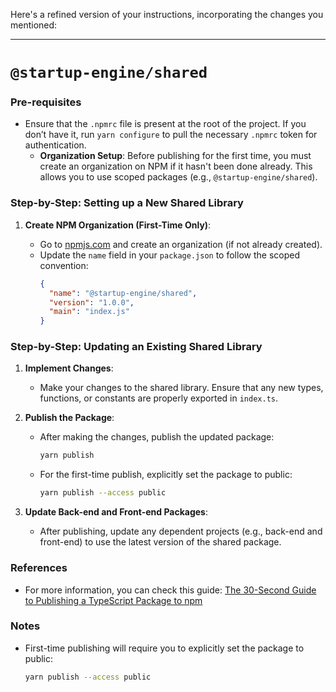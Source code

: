Here's a refined version of your instructions, incorporating the changes you mentioned:

---

# `@startup-engine/shared`

### Pre-requisites

- Ensure that the `.npmrc` file is present at the root of the project. If you don’t have it, run `yarn configure` to pull the necessary `.npmrc` token for authentication.
  - **Organization Setup**: Before publishing for the first time, you must create an organization on NPM if it hasn't been done already. This allows you to use scoped packages (e.g., `@startup-engine/shared`).

### Step-by-Step: Setting up a New Shared Library

1. **Create NPM Organization (First-Time Only)**:

   - Go to [npmjs.com](https://www.npmjs.com/) and create an organization (if not already created).
   - Update the `name` field in your `package.json` to follow the scoped convention:
     ```json
     {
       "name": "@startup-engine/shared",
       "version": "1.0.0",
       "main": "index.js"
     }
     ```

### Step-by-Step: Updating an Existing Shared Library

1. **Implement Changes**:

   - Make your changes to the shared library. Ensure that any new types, functions, or constants are properly exported in `index.ts`.

2. **Publish the Package**:

   - After making the changes, publish the updated package:
     ```bash
     yarn publish
     ```
   - For the first-time publish, explicitly set the package to public:
     ```bash
     yarn publish --access public
     ```

3. **Update Back-end and Front-end Packages**:
   - After publishing, update any dependent projects (e.g., back-end and front-end) to use the latest version of the shared package.

### References

- For more information, you can check this guide: [The 30-Second Guide to Publishing a TypeScript Package to npm](https://cameronnokes.com/blog/the-30-second-guide-to-publishing-a-typescript-package-to-npm/)

### Notes

- First-time publishing will require you to explicitly set the package to public:
  ```bash
  yarn publish --access public
  ```
